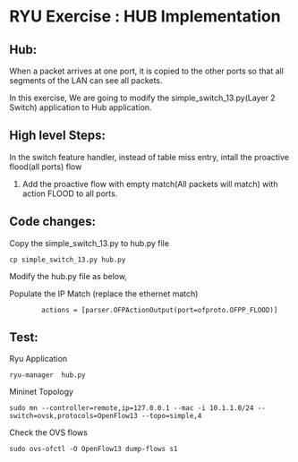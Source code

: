 RYU Exercise :  HUB  Implementation
===================================

## Hub:

When a packet arrives at one port, it is copied to the other ports so that all segments of the LAN can see all packets.


In this exercise, We are going to modify the simple_switch_13.py(Layer 2 Switch) application to Hub application.


## High level Steps:

In the switch feature handler, instead of table miss entry, intall the proactive flood(all ports) flow

1. Add the proactive flow with empty match(All packets will match) with action FLOOD to all ports. 




## Code changes:

Copy the simple_switch_13.py to hub.py file

```
cp simple_switch_13.py hub.py
```

Modify the hub.py file as below,



Populate the IP Match (replace the ethernet match)

```
        actions = [parser.OFPActionOutput(port=ofproto.OFPP_FLOOD)]

```


## Test:

Ryu Application

```
ryu-manager  hub.py

```

Mininet Topology

```
sudo mn --controller=remote,ip=127.0.0.1 --mac -i 10.1.1.0/24 --switch=ovsk,protocols=OpenFlow13 --topo=simple,4 

```

Check the OVS flows


```
sudo ovs-ofctl -O OpenFlow13 dump-flows s1
```

